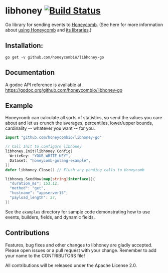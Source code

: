 # libhoney [![Build Status](https://travis-ci.org/honeycombio/libhoney-go.svg?branch=master)](https://travis-ci.org/honeycombio/libhoney-go)

Go library for sending events to [Honeycomb](https://honeycomb.io). (See here for more information about [using Honeycomb](https://honeycomb.io/intro/) and [its libraries](https://honeycomb.io/docs/send-data/sdks).)

## Installation:

```
go get -v github.com/honeycombio/libhoney-go
```

## Documentation

A godoc API reference is available at https://godoc.org/github.com/honeycombio/libhoney-go

## Example

Honeycomb can calculate all sorts of statistics, so send the values you care about and let us crunch the averages, percentiles, lower/upper bounds, cardinality -- whatever you want -- for you.

```go
import "github.com/honeycombio/libhoney-go"

// Call Init to configure libhoney
libhoney.Init(libhoney.Config{
  WriteKey: "YOUR_WRITE_KEY",
  Dataset: "honeycomb-golang-example",
})
defer libhoney.Close() // Flush any pending calls to Honeycomb

libhoney.SendNow(map[string]interface{}{
  "duration_ms": 153.12,
  "method": "get",
  "hostname": "appserver15",
  "payload_length": 27,
})
```

See the `examples` directory for sample code demonstrating how to use events,
builders, fields, and dynamic fields.

## Contributions

Features, bug fixes and other changes to libhoney are gladly accepted. Please
open issues or a pull request with your change. Remember to add your name to the
CONTRIBUTORS file!

All contributions will be released under the Apache License 2.0.

